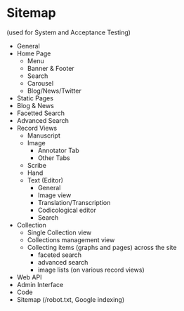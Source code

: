 # Sitemap
(used for System and Acceptance Testing)

* General
* Home Page
  * Menu
  * Banner & Footer
  * Search
  * Carousel
  * Blog/News/Twitter
* Static Pages
* Blog & News
* Facetted Search
* Advanced Search
* Record Views
  * Manuscript
  * Image
    * Annotator Tab
    * Other Tabs
  * Scribe
  * Hand
  * Text (Editor)
    * General
    * Image view
    * Translation/Transcription
    * Codicological editor
    * Search
* Collection
  * Single Collection view
  * Collections management view
  * Collecting items (graphs and pages) across the site
    * faceted search
    * advanced search
    * image lists (on various record views)
* Web API
* Admin Interface
* Code
* Sitemap (/robot.txt, Google indexing)
